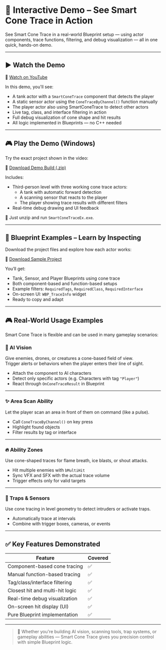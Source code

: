 # 🧪 Interactive Demo – See Smart Cone Trace in Action

See Smart Cone Trace in a real-world Blueprint setup — using actor components, trace functions, filtering, and debug visualization — all in one quick, hands-on demo.

---

## ▶️ Watch the Demo

🎥 <a href="https://youtu.be/DdDTlY605dc" target="_blank">Watch on YouTube</a>

In this demo, you'll see:

- A tank actor with a `SmartConeTrace` component that detects the player
- A static sensor actor using the `ConeTraceByChannel()` function manually
- The player actor also using SmartConeTrace to detect other actors
- Live tag, class, and interface filtering in action
- Full debug visualization of cone shape and hit results
- All logic implemented in Blueprints — no C++ needed

---

## 🎮 Play the Demo (Windows)

Try the exact project shown in the video:

🔗 <a href="https://drive.google.com/file/d/1IhOfhfgEwXEqNAWH45OQX-M07HXVDtAF/view?usp=sharing" target="_blank">Download Demo Build (.zip)</a>

Includes:

- Third-person level with three working cone trace actors:
  - A tank with automatic forward detection
  - A scanning sensor that reacts to the player
  - The player showing trace results with different filters
- Real-time debug drawing and UI feedback

📌 Just unzip and run `SmartConeTraceEx.exe`.

---

## 🧱 Blueprint Examples – Learn by Inspecting

Download the project files and explore how each actor works:

🔗 <a href="https://drive.google.com/drive/folders/1yq24qvmLCNEyeOrcuhkoNv97G7AKprcg?usp=sharing" target="_blank">Download Sample Project</a>

You’ll get:

- Tank, Sensor, and Player Blueprints using cone trace
- Both component-based and function-based setups
- Example filters: `RequiredTags`, `RequiredClass`, `RequiredInterface`
- On-screen UI: `WBP_TraceInfo` widget
- Ready to copy and adapt

---

## 🎮 Real-World Usage Examples

Smart Cone Trace is flexible and can be used in many gameplay scenarios:

### 🧠 AI Vision

Give enemies, drones, or creatures a cone-based field of view.  
Trigger alerts or behaviors when the player enters their line of sight.

- Attach the component to AI characters
- Detect only specific actors (e.g. Characters with tag `"Player"`)
- React through `OnConeTraceResult` in Blueprint

---

### ✨ Area Scan Ability

Let the player scan an area in front of them on command (like a pulse).

- Call `ConeTraceByChannel()` on key press
- Highlight found objects
- Filter results by tag or interface

---

### 🔥 Ability Zones

Use cone-shaped traces for flame breath, ice blasts, or shout attacks.

- Hit multiple enemies with `bMultiHit`
- Sync VFX and SFX with the actual trace volume
- Trigger effects only for valid targets

---

### 🧩 Traps & Sensors

Use cone tracing in level geometry to detect intruders or activate traps.

- Automatically trace at intervals
- Combine with trigger boxes, cameras, or events

---

## ✅ Key Features Demonstrated

| Feature                          | Covered |
|----------------------------------|---------|
| Component-based cone tracing     | ✅       |
| Manual function-based tracing    | ✅       |
| Tag/class/interface filtering    | ✅       |
| Closest hit and multi-hit logic  | ✅       |
| Real-time debug visualization    | ✅       |
| On-screen hit display (UI)       | ✅       |
| Pure Blueprint implementation    | ✅       |

---

> 🧩 Whether you're building AI vision, scanning tools, trap systems, or gameplay abilities — Smart Cone Trace gives you precision control with simple Blueprint logic.
